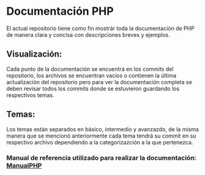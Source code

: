 # Documentación PHP
El actual repositorio tiene como fin mostrár toda la documentación de PHP de manera clara y concisa con descripciones breves y ejemplos.

## Visualización:

Cada punto de la documentación se encuentrá en los commits del repositorio, los archivos se encuentran vacíos o contienen la última actualización del repositorio pero para ver la documentación completa se deben revisar todos los commits donde se estuvieron guardando los respectivos temas.

## Temas:
Los temas están separados en básico, intermedio y avanzazdo, de la misma manera que se mencionó anteriormente cada tema tendrá su commit en su respectivo archivo dependiendo a la categorizazción a la que pertenezca.

### **Manual de referencia utilizado para realizar la documentación:** [ManualPHP](ManualPHP.pdf)